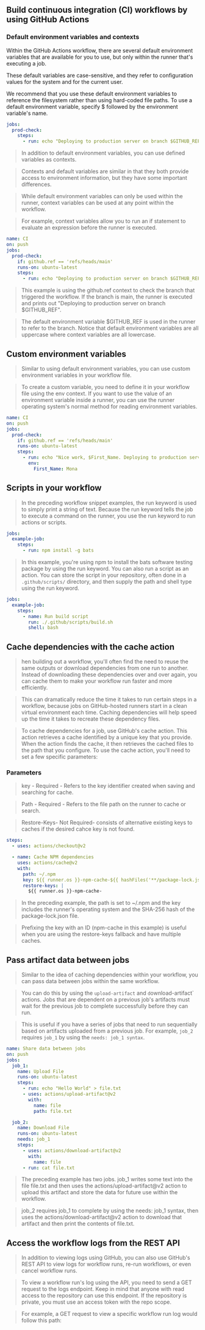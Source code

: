 ## Build continuous integration (CI) workflows by using GitHub Actions

### Default environment variables and contexts
Within the GitHub Actions workflow, there are several default environment variables that are available for you to use, but only within the runner that's executing a job. 

These default variables are case-sensitive, and they refer to configuration values for the system and for the current user. 


We recommend that you use these default environment variables to reference the filesystem rather than using hard-coded file paths. To use a default environment variable, specify $ followed by the environment variable's name.

```yaml
jobs:
  prod-check:
    steps:
      - run: echo "Deploying to production server on branch $GITHUB_REF"
```


> In addition to default environment variables, you can use defined variables as contexts. 


> Contexts and default variables are similar in that they both provide access to environment information, but they have some important differences. 

> While default environment variables can only be used within the runner, context variables can be used at any point within the workflow.

> For example, context variables allow you to run an if statement to evaluate an expression before the runner is executed.

```yml
name: CI
on: push
jobs:
  prod-check:
    if: github.ref == 'refs/heads/main'
    runs-on: ubuntu-latest
    steps:
      - run: echo "Deploying to production server on branch $GITHUB_REF"
```

> This example is using the github.ref context to check the branch that triggered the workflow. If the branch is main, the runner is executed and prints out "Deploying to production server on branch $GITHUB_REF". 

>The default environment variable $GITHUB_REF is used in the runner to refer to the branch. Notice that default environment variables are all uppercase where context variables are all lowercase.


## Custom environment variables
>Similar to using default environment variables, you can use custom environment variables in your workflow file. 

>To create a custom variable, you need to define it in your workflow file using the env context. If you want to use the value of an environment variable inside a runner, you can use the runner operating system's normal method for reading environment variables.

```yml
name: CI
on: push
jobs:
  prod-check:
    if: github.ref == 'refs/heads/main'
    runs-on: ubuntu-latest
    steps:
      - run: echo "Nice work, $First_Name. Deploying to production server on branch $GITHUB_REF"
        env:
          First_Name: Mona

```

## Scripts in your workflow
>In the preceding workflow snippet examples, the run keyword is used to simply print a string of text. Because the run keyword tells the job to execute a command on the runner, you use the run keyword to run actions or scripts.

```yml
jobs:
  example-job:
    steps:
      - run: npm install -g bats

```
>In this example, you're using npm to install the bats software testing package by using the run keyword. You can also run a script as an action. You can store the script in your repository, often done in a `.github/scripts/` directory, and then supply the path and shell type using the run keyword.

```yml
jobs:
  example-job:
    steps:
      - name: Run build script
        run: ./.github/scripts/build.sh
        shell: bash
```
## Cache dependencies with the cache action
>hen building out a workflow, you'll often find the need to reuse the same outputs or download dependencies from one run to another. Instead of downloading these dependencies over and over again, you can cache them to make your workflow run faster and more efficiently. 


>This can dramatically reduce the time it takes to run certain steps in a workflow, because jobs on GitHub-hosted runners start in a clean virtual environment each time. Caching dependencies will help speed up the time it takes to recreate these dependency files.

>To cache dependencies for a job, use GitHub's cache action. This action retrieves a cache identified by a unique key that you provide. When the action finds the cache, it then retrieves the cached files to the path that you configure. To use the cache action, you'll need to set a few specific parameters:


### Parameters
>key - Required - Refers to the key identifier created when saving and searching for cache.

>Path - Required - Refers to the file path on the runner to cache or search. 

>Restore-Keys- Not Required-  consists of alternative existing keys to caches if the desired cahce key is not found. 

```yaml
steps:
  - uses: actions/checkout@v2

  - name: Cache NPM dependencies
    uses: actions/cache@v2
    with:
      path: ~/.npm
      key: ${{ runner.os }}-npm-cache-${{ hashFiles('**/package-lock.json') }}
      restore-keys: |
        ${{ runner.os }}-npm-cache-

```

>In the preceding example, the path is set to ~/.npm and the key includes the runner's operating system and the SHA-256 hash of the package-lock.json file. 

>Prefixing the key with an ID (npm-cache in this example) is useful when you are using the restore-keys fallback and have multiple caches.

## Pass artifact data between jobs
>Similar to the idea of caching dependencies within your workflow, you can pass data between jobs within the same workflow. 

>You can do this by using the `upload-artifact` and `d`ownload-artifact` actions. Jobs that are dependent on a previous job's artifacts must wait for the previous job to complete successfully before they can run. 


>This is useful if you have a series of jobs that need to run sequentially based on artifacts uploaded from a previous job. For example, `job_2` requires `job_1` by using the `needs: job_1 syntax`.



```yml
name: Share data between jobs
on: push
jobs:
  job_1:
    name: Upload File
    runs-on: ubuntu-latest
    steps:
      - run: echo "Hello World" > file.txt
      - uses: actions/upload-artifact@v2
        with:
          name: file
          path: file.txt

  job_2:
    name: Download File
    runs-on: ubuntu-latest
    needs: job_1
    steps:
      - uses: actions/download-artifact@v2
        with:
          name: file
      - run: cat file.txt

```
>The preceding example has two jobs. job_1 writes some text into the file file.txt and then uses the actions/upload-artifact@v2 action to upload this artifact and store the data for future use within the workflow.


> job_2 requires job_1 to complete by using the needs: job_1 syntax, then uses the actions/download-artifact@v2 action to download that artifact and then print the contents of file.txt.


## Access the workflow logs from the REST API
>In addition to viewing logs using GitHub, you can also use GitHub's REST API to view logs for workflow runs, re-run workflows, or even cancel workflow runs. 


>To view a workflow run's log using the API, you need to send a GET request to the logs endpoint. Keep in mind that anyone with read access to the repository can use this endpoint. If the repository is private, you must use an access token with the repo scope.

>For example, a GET request to view a specific workflow run log would follow this path: